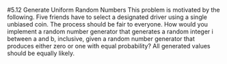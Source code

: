 #5.12 Generate Uniform Random Numbers
This problem is motivated by the following.  Five friends have to select a designated driver using a single unbiased
coin.  The process should be fair to everyone.
How would you implement a random number generator that generates a random integer i between a and b, inclusive, given
a random number generator that produces either zero or one with equal probability?  All generated values should be
equally likely.